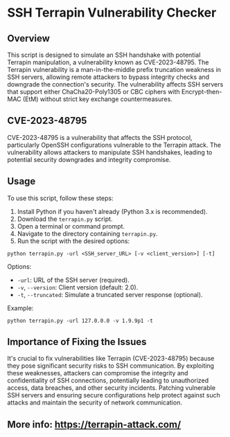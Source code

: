 # SSH Terrapin Vulnerability Checker

## Overview
This script is designed to simulate an SSH handshake with potential Terrapin manipulation, a vulnerability known as CVE-2023-48795. The Terrapin vulnerability is a man-in-the-middle prefix truncation weakness in SSH servers, allowing remote attackers to bypass integrity checks and downgrade the connection's security. The vulnerability affects SSH servers that support either ChaCha20-Poly1305 or CBC ciphers with Encrypt-then-MAC (EtM) without strict key exchange countermeasures.

## CVE-2023-48795
CVE-2023-48795 is a vulnerability that affects the SSH protocol, particularly OpenSSH configurations vulnerable to the Terrapin attack. The vulnerability allows attackers to manipulate SSH handshakes, leading to potential security downgrades and integrity compromise.

## Usage
To use this script, follow these steps:

1. Install Python if you haven't already (Python 3.x is recommended).
2. Download the `terrapin.py` script.
3. Open a terminal or command prompt.
4. Navigate to the directory containing `terrapin.py`.
5. Run the script with the desired options:

`python terrapin.py -url <SSH_server_URL> [-v <client_version>] [-t]`

Options:
- `-url`: URL of the SSH server (required).
- `-v`, `--version`: Client version (default: 2.0).
- `-t`, `--truncated`: Simulate a truncated server response (optional).

Example:

`python terrapin.py -url 127.0.0.0 -v 1.9.9p1 -t`

## Importance of Fixing the Issues
It's crucial to fix vulnerabilities like Terrapin (CVE-2023-48795) because they pose significant security risks to SSH communication. By exploiting these weaknesses, attackers can compromise the integrity and confidentiality of SSH connections, potentially leading to unauthorized access, data breaches, and other security incidents. Patching vulnerable SSH servers and ensuring secure configurations help protect against such attacks and maintain the security of network communication.

## More info: https://terrapin-attack.com/
